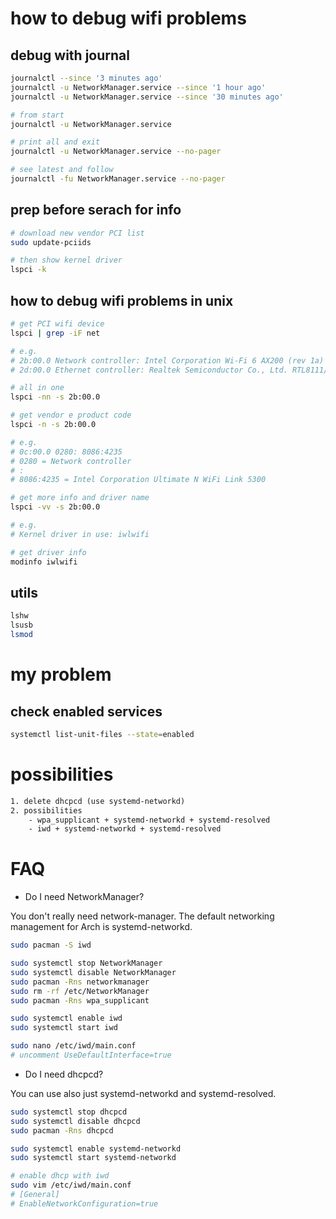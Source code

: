 # how to debug wifi problems

## debug with journal

```bash
journalctl --since '3 minutes ago' 
journalctl -u NetworkManager.service --since '1 hour ago'
journalctl -u NetworkManager.service --since '30 minutes ago'

# from start
journalctl -u NetworkManager.service

# print all and exit
journalctl -u NetworkManager.service --no-pager      

# see latest and follow
journalctl -fu NetworkManager.service --no-pager
```

## prep before serach for info

```bash
# download new vendor PCI list
sudo update-pciids

# then show kernel driver
lspci -k
```

## how to debug wifi problems in unix

```bash
# get PCI wifi device
lspci | grep -iF net

# e.g. 
# 2b:00.0 Network controller: Intel Corporation Wi-Fi 6 AX200 (rev 1a)
# 2d:00.0 Ethernet controller: Realtek Semiconductor Co., Ltd. RTL8111/8168/8411 PCI Express Gigabit Ethernet Controller (rev 15)

# all in one
lspci -nn -s 2b:00.0 

# get vendor e product code
lspci -n -s 2b:00.0 

# e.g.
# 0c:00.0 0280: 8086:4235
# 0280 = Network controller
# :
# 8086:4235 = Intel Corporation Ultimate N WiFi Link 5300

# get more info and driver name
lspci -vv -s 2b:00.0

# e.g.
# Kernel driver in use: iwlwifi

# get driver info
modinfo iwlwifi
```

## utils

```bash
lshw
lsusb
lsmod
```

# my problem

## check enabled services

```bash
systemctl list-unit-files --state=enabled
```

# possibilities

```txt
1. delete dhcpcd (use systemd-networkd)
2. possibilities
    - wpa_supplicant + systemd-networkd + systemd-resolved
    - iwd + systemd-networkd + systemd-resolved
```

# FAQ

- Do I need NetworkManager?

You don't really need network-manager. The default networking management for Arch is systemd-networkd.

```bash
sudo pacman -S iwd

sudo systemctl stop NetworkManager
sudo systemctl disable NetworkManager
sudo pacman -Rns networkmanager
sudo rm -rf /etc/NetworkManager
sudo pacman -Rns wpa_supplicant

sudo systemctl enable iwd
sudo systemctl start iwd

sudo nano /etc/iwd/main.conf
# uncomment UseDefaultInterface=true
```

- Do I need dhcpcd?

You can use also just systemd-networkd and systemd-resolved.

```bash
sudo systemctl stop dhcpcd
sudo systemctl disable dhcpcd
sudo pacman -Rns dhcpcd

sudo systemctl enable systemd-networkd
sudo systemctl start systemd-networkd

# enable dhcp with iwd
sudo vim /etc/iwd/main.conf
# [General]
# EnableNetworkConfiguration=true
```


